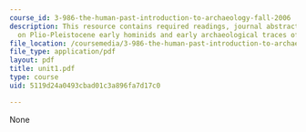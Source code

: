 ```yaml
---
course_id: 3-986-the-human-past-introduction-to-archaeology-fall-2006
description: This resource contains required readings, journal abstracts, and synopses
  on Plio-Pleistocene early hominids and early archaeological traces of stone technology.
file_location: /coursemedia/3-986-the-human-past-introduction-to-archaeology-fall-2006/5119d24a0493cbad01c3a896fa7d17c0_unit1.pdf
file_type: application/pdf
layout: pdf
title: unit1.pdf
type: course
uid: 5119d24a0493cbad01c3a896fa7d17c0

---
```

None